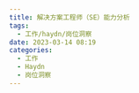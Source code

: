 ```yaml
---
title: 解决方案工程师（SE）能力分析
tags:
  - 工作/haydn/岗位洞察
date: 2023-03-14 08:19
categories:
  - 工作
  - Haydn
  - 岗位洞察
---
```

